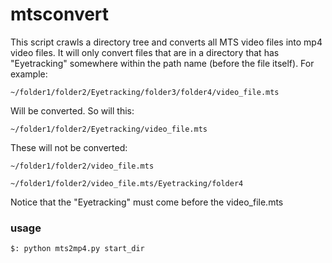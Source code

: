 # mtsconvert


This script crawls a directory tree and converts all MTS video files into mp4 video files. It will only convert
files that are in a directory that has "Eyetracking" somewhere within the path name (before the file itself). For example:

```
~/folder1/folder2/Eyetracking/folder3/folder4/video_file.mts
```
Will be converted. So will this:

```
~/folder1/folder2/Eyetracking/video_file.mts
```

These will not be converted:

```
~/folder1/folder2/video_file.mts
```

```
~/folder1/folder2/video_file.mts/Eyetracking/folder4
```

Notice that the "Eyetracking" must come before the video_file.mts

### usage

```
$: python mts2mp4.py start_dir
```
